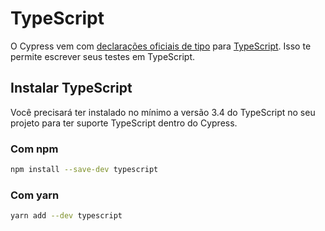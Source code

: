 # TypeScript

O Cypress vem com [declarações oficiais de tipo](https://github.com/cypress-io/cypress/tree/develop/cli/types) 
para [TypeScript](https://www.typescriptlang.org/). Isso te permite escrever seus testes em TypeScript.

## Instalar TypeScript

Você precisará ter instalado no mínimo a versão 3.4 do TypeScript no seu projeto para ter suporte TypeScript dentro do Cypress.

### Com npm

```bash
npm install --save-dev typescript
```

### Com yarn

```bash
yarn add --dev typescript
```
